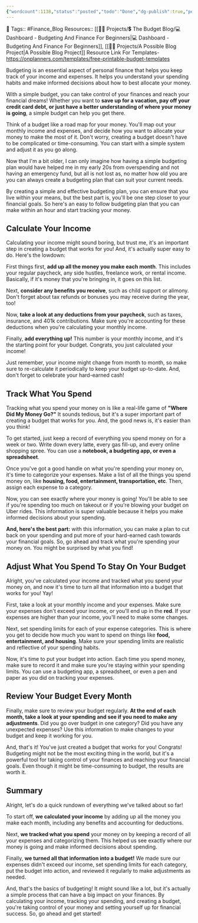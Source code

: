 ```yaml
---
{"wordcount":1138,"status":"posted","todo":"Done","dg-publish":true,"permalink":"/projects/the-budget-blog/how-to-create-an-easy-to-follow-budget/","dgPassFrontmatter":true,"noteIcon":"3","created":"2023-11-14T21:08:36.752+05:30","updated":"2024-02-26T02:49:54.938+05:30"}
---
```


 🧶 Tags:: #Finance_Blog
Resources:: [[👷🏻 Projects/💲 The Budget Blog/💻 Dashboard - Budgeting And Finance For Beginners\|💻 Dashboard - Budgeting And Finance For Beginners]], [[👷🏻 Projects/A Possible Blog Project\|A Possible Blog Project]]
Resource Link For Templates- https://onplanners.com/templates/free-printable-budget-templates

Budgeting is an essential aspect of personal finance that helps you keep track of your income and expenses. It helps you understand your spending habits and make informed decisions about how to best allocate your money.

With a simple budget, you can take control of your finances and reach your financial dreams! Whether you want to __save up for a vacation, pay off your credit card debt, or just have a better understanding of where your money is going__, a simple budget can help you get there.

Think of a budget like a road map for your money. You'll map out your monthly income and expenses, and decide how you want to allocate your money to make the most of it. Don't worry, creating a budget doesn't have to be complicated or time-consuming. You can start with a simple system and adjust it as you go along.

Now that I'm a bit older, I can only imagine how having a simple budgeting plan would have helped me in my early 20s from overspending and not having an emergency fund, but all is not lost as, no matter how old you are you can always create a budgeting plan that can suit your current needs.

By creating a simple and effective budgeting plan, you can ensure that you live within your means, but the best part is, you'll be one step closer to your financial goals. So here's an easy to follow budgeting plan that you can make within an hour and start tracking your money.

## Calculate Your Income
Calculating your income might sound boring, but trust me, it's an important step in creating a budget that works for you! And, it's actually super easy to do. Here's the lowdown:

First things first, __add up all the money you make each month__. This includes your regular paycheck, any side hustles, freelance work, or rental income. Basically, if it's money that you're bringing in, it goes on this list.

Next, __consider any benefits you receive__, such as child support or alimony. Don't forget about tax refunds or bonuses you may receive during the year, too!

Now, __take a look at any deductions from your paycheck__, such as taxes, insurance, and 401k contributions. Make sure you're accounting for these deductions when you're calculating your monthly income.

Finally, __add everything up!__ This number is your monthly income, and it's the starting point for your budget. Congrats, you just calculated your income!

Just remember, your income might change from month to month, so make sure to re-calculate it periodically to keep your budget up-to-date. And, don't forget to celebrate your hard-earned cash!

## Track What You Spend
Tracking what you spend your money on is like a real-life game of __"Where Did My Money Go?"__ It sounds tedious, but it's a super important part of creating a budget that works for you. And, the good news is, it's easier than you think!

To get started, just keep a record of everything you spend money on for a week or two. Write down every latte, every gas fill-up, and every online shopping spree. You can use a __notebook, a budgeting app, or even a spreadsheet__.

Once you've got a good handle on what you're spending your money on, it's time to categorize your expenses. Make a list of all the things you spend money on, like __housing, food, entertainment, transportation, etc__. Then, assign each expense to a category.

Now, you can see exactly where your money is going! You'll be able to see if you're spending too much on takeout or if you're blowing your budget on Uber rides. This information is super valuable because it helps you make informed decisions about your spending.

__And, here's the best part:__ with this information, you can make a plan to cut back on your spending and put more of your hard-earned cash towards your financial goals. So, go ahead and track what you're spending your money on. You might be surprised by what you find!

## Adjust What You Spend To Stay On Your Budget
Alright, you've calculated your income and tracked what you spend your money on, and now it's time to turn all that information into a budget that works for you! Yay!

First, take a look at your monthly income and your expenses. Make sure your expenses don't exceed your income, or you'll end up in the __red__. If your expenses are higher than your income, you'll need to make some changes.

Next, set spending limits for each of your expense categories. This is where you get to decide how much you want to spend on things like __food, entertainment, and housing__. Make sure your spending limits are realistic and reflective of your spending habits.

Now, it's time to put your budget into action. Each time you spend money, make sure to record it and make sure you're staying within your spending limits. You can use a budgeting app, a spreadsheet, or even a pen and paper as you did on tracking your expenses.

## Review Your Budget Every Month
Finally, make sure to review your budget regularly. __At the end of each month, take a look at your spending and see if you need to make any adjustments__. Did you go over budget in one category? Did you have any unexpected expenses? Use this information to make changes to your budget and keep it working for you.

And, that's it! You've just created a budget that works for you! Congrats! Budgeting might not be the most exciting thing in the world, but it's a powerful tool for taking control of your finances and reaching your financial goals. Even though it might be time-consuming to budget, the results are worth it.

## Summary
Alright, let's do a quick rundown of everything we've talked about so far!

To start off, __we calculated your income__ by adding up all the money you make each month, including any benefits and accounting for deductions.

Next, __we tracked what you spend__ your money on by keeping a record of all your expenses and categorizing them. This helped us see exactly where our money is going and make informed decisions about spending.

Finally, __we turned all that information into a budget!__ We made sure our expenses didn't exceed our income, set spending limits for each category, put the budget into action, and reviewed it regularly to make adjustments as needed.

And, that's the basics of budgeting! It might sound like a lot, but it's actually a simple process that can have a big impact on your finances. By calculating your income, tracking your spending, and creating a budget, you're taking control of your money and setting yourself up for financial success. So, go ahead and get started!